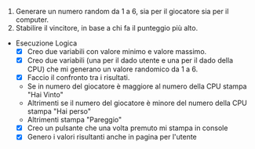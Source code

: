 1. Generare un numero random da 1 a 6, sia per il giocatore sia per il computer.
2. Stabilire il vincitore, in base a chi fa il punteggio più alto.

- Esecuzione Logica
    - [x] Creo due variabili con valore minimo e valore massimo.
    - [x] Creo due variabili (una per il dado utente e una per il dado della CPU) che mi generano un valore randomico da 1 a 6.
    - [x] Faccio il confronto tra i risultati.

    - Se in numero del giocatore è maggiore al numero della CPU stampa "Hai Vinto"
    - Altrimenti se il numero del giocatore è minore del numero della CPU stampa "Hai perso"
    - Altrimenti stampa "Pareggio"
    - [x] Creo un pulsante che una volta premuto mi stampa in console 
    - [x] Genero i valori risultanti anche in pagina per l'utente